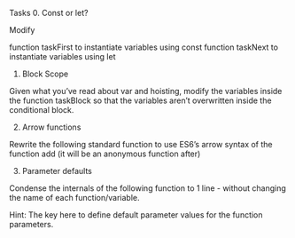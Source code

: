 Tasks
0. Const or let?

Modify

function taskFirst to instantiate variables using const
function taskNext to instantiate variables using let

1. Block Scope

Given what you’ve read about var and hoisting, modify the variables inside the function taskBlock so that the variables aren’t overwritten inside the conditional block.


2. Arrow functions

Rewrite the following standard function to use ES6’s arrow syntax of the function add (it will be an anonymous function after)


3. Parameter defaults

Condense the internals of the following function to 1 line - without changing the name of each function/variable.

Hint: The key here to define default parameter values for the function parameters.
